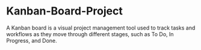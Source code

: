# Kanban-Board-Project
A Kanban board is a visual project management tool used to track tasks and workflows as they move through different stages, such as To Do, In Progress, and Done.
